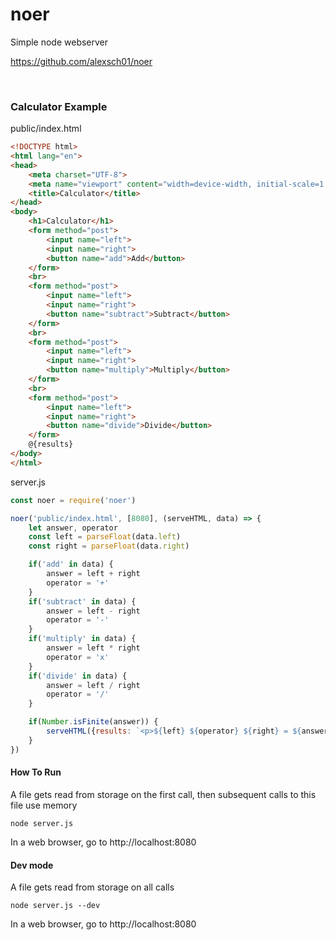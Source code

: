 # noer

Simple node webserver

https://github.com/alexsch01/noer

<br>

### Calculator Example

public/index.html
```html
<!DOCTYPE html>
<html lang="en">
<head>
    <meta charset="UTF-8">
    <meta name="viewport" content="width=device-width, initial-scale=1.0">
    <title>Calculator</title>
</head>
<body>
    <h1>Calculator</h1>
    <form method="post">
        <input name="left">
        <input name="right">
        <button name="add">Add</button>
    </form>
    <br>
    <form method="post">
        <input name="left">
        <input name="right">
        <button name="subtract">Subtract</button>
    </form>
    <br>
    <form method="post">
        <input name="left">
        <input name="right">
        <button name="multiply">Multiply</button>
    </form>
    <br>
    <form method="post">
        <input name="left">
        <input name="right">
        <button name="divide">Divide</button>
    </form>
    @{results}
</body>
</html>
```

server.js
```js
const noer = require('noer')

noer('public/index.html', [8080], (serveHTML, data) => {
    let answer, operator
    const left = parseFloat(data.left)
    const right = parseFloat(data.right)

    if('add' in data) {
        answer = left + right
        operator = '+'
    }
    if('subtract' in data) {
        answer = left - right
        operator = '-'
    }
    if('multiply' in data) {
        answer = left * right
        operator = 'x'
    }
    if('divide' in data) {
        answer = left / right
        operator = '/'
    }

    if(Number.isFinite(answer)) {
        serveHTML({results: `<p>${left} ${operator} ${right} = ${answer}</p>`})
    }
})
```

#### How To Run
A file gets read from storage on the first call, then subsequent calls to this file use memory
```
node server.js
```
In a web browser, go to http://localhost:8080

#### Dev mode
A file gets read from storage on all calls
```
node server.js --dev
```
In a web browser, go to http://localhost:8080
